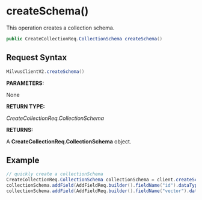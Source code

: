 # createSchema()

This operation creates a collection schema.

```java
public CreateCollectionReq.CollectionSchema createSchema()
```

## Request Syntax

```java
MilvusClientV2.createSchema()
```

**PARAMETERS:**

None

**RETURN TYPE:**

*CreateCollectionReq.CollectionSchema*

**RETURNS:**

A **CreateCollectionReq.CollectionSchema** object.

## Example

```java
// quickly create a collectionSchema
CreateCollectionReq.CollectionSchema collectionSchema = client.createSchema();
collectionSchema.addField(AddFieldReq.builder().fieldName("id").dataType(DataType.Int64).isPrimaryKey(Boolean.TRUE).autoID(Boolean.FALSE).description("id").build());
collectionSchema.addField(AddFieldReq.builder().fieldName("vector").dataType(DataType.FloatVector).dimension(dim).build());
```
